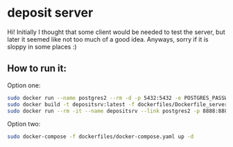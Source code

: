 # deposit server
Hi! Initially I thought that some client would be needed to test the server, but later it seemed like not too much of a good idea.
Anyways, sorry if it is sloppy in some places :)
## How to run it:
Option one:
```bash
sudo docker run --name postgres2 --rm -d -p 5432:5432 -e POSTGRES_PASSWORD=postgres -e POSTGRES_USER=postgres -e POSTGRES_DB=postgres postgres
sudo docker build -t depositsrv:latest -f dockerfiles/Dockerfile_server .
sudo docker run --rm -it --name depositsrv --link postgres2 -p 8888:8888 depositsrv
```
Option two:
```bash
sudo docker-compose -f dockerfiles/docker-compose.yaml up -d
```
